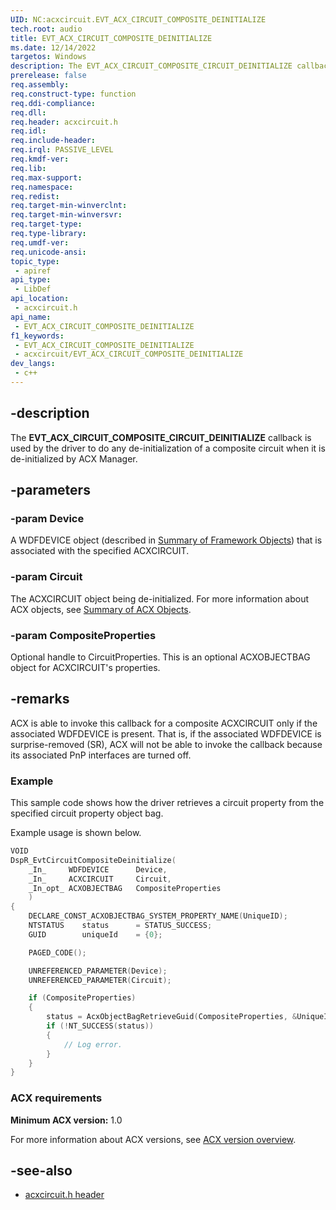 ```yaml
---
UID: NC:acxcircuit.EVT_ACX_CIRCUIT_COMPOSITE_DEINITIALIZE
tech.root: audio
title: EVT_ACX_CIRCUIT_COMPOSITE_DEINITIALIZE
ms.date: 12/14/2022
targetos: Windows
description: The EVT_ACX_CIRCUIT_COMPOSITE_CIRCUIT_DEINITIALIZE callback is used by the driver to do any de-initialization of a composite circuit when it is de-initialized by ACX Manager.
prerelease: false
req.assembly: 
req.construct-type: function
req.ddi-compliance: 
req.dll: 
req.header: acxcircuit.h
req.idl: 
req.include-header: 
req.irql: PASSIVE_LEVEL
req.kmdf-ver: 
req.lib: 
req.max-support: 
req.namespace: 
req.redist: 
req.target-min-winverclnt: 
req.target-min-winversvr: 
req.target-type: 
req.type-library: 
req.umdf-ver: 
req.unicode-ansi: 
topic_type:
 - apiref
api_type:
 - LibDef
api_location:
 - acxcircuit.h
api_name:
 - EVT_ACX_CIRCUIT_COMPOSITE_DEINITIALIZE
f1_keywords:
 - EVT_ACX_CIRCUIT_COMPOSITE_DEINITIALIZE
 - acxcircuit/EVT_ACX_CIRCUIT_COMPOSITE_DEINITIALIZE
dev_langs:
 - c++
---
```


## -description

The **EVT_ACX_CIRCUIT_COMPOSITE_CIRCUIT_DEINITIALIZE** callback is used by the driver to do any de-initialization of a composite circuit when it is de-initialized by ACX Manager.

## -parameters

### -param Device

A WDFDEVICE object (described in  [Summary of Framework Objects](/windows-hardware/drivers/wdf/summary-of-framework-objects)) that is associated with the specified ACXCIRCUIT.

### -param Circuit

The ACXCIRCUIT object being de-initialized. For more information about ACX objects, see [Summary of ACX Objects](/windows-hardware/drivers/audio/acx-summary-of-objects).

### -param CompositeProperties

Optional handle to CircuitProperties. This is an optional ACXOBJECTBAG object for ACXCIRCUIT's properties.

## -remarks

ACX is able to invoke this callback for a composite ACXCIRCUIT only if the associated WDFDEVICE is present. That is, if the associated WDFDEVICE is surprise-removed (SR), ACX will not be able to invoke the callback because its associated PnP interfaces are turned off.

### Example

This sample code shows how the driver retrieves a circuit property from the specified circuit property object bag.

Example usage is shown below.

```cpp
VOID
DspR_EvtCircuitCompositeDeinitialize(
    _In_     WDFDEVICE      Device,
    _In_     ACXCIRCUIT     Circuit,
    _In_opt_ ACXOBJECTBAG   CompositeProperties
    )
{
    DECLARE_CONST_ACXOBJECTBAG_SYSTEM_PROPERTY_NAME(UniqueID);
    NTSTATUS    status      = STATUS_SUCCESS;
    GUID        uniqueId    = {0};

    PAGED_CODE();

    UNREFERENCED_PARAMETER(Device);
    UNREFERENCED_PARAMETER(Circuit);

    if (CompositeProperties)
    {
        status = AcxObjectBagRetrieveGuid(CompositeProperties, &UniqueID, &uniqueId);
        if (!NT_SUCCESS(status))
        {
            // Log error.
        }
    }
}
```

### ACX requirements

**Minimum ACX version:** 1.0

For more information about ACX versions, see [ACX version overview](/windows-hardware/drivers/audio/acx-version-overview).

## -see-also

- [acxcircuit.h header](index.md)
